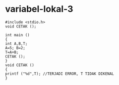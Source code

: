 # variabel-lokal-3




    #include <stdio.h>
    void CETAK ();

    int main ()
    {
    int A,B,T;
    A=5; B=2;
    T=A+B;
    CETAK ();
    }
    void CETAK ()
    {
    printf ("%d",T); //TERJADI ERROR, T TIDAK DIKENAL
    }

